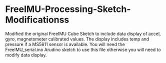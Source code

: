 FreeIMU-Processing-Sketch-Modificationss
========================================

Modified the original FreeIMU Cube Sketch to include data display of accel, gyro, magnetometer calibrated values.
The display includes temp and pressure if a MS5611 sensor is available. You will need the FreeIMU_serial.ino Arudino
sketch to use this file otherwise you will need to modify data display.
